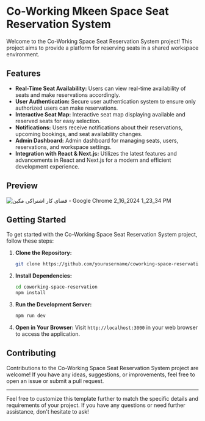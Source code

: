 

# Co-Working Mkeen Space Seat Reservation System


Welcome to the Co-Working Space Seat Reservation System project! This project aims to provide a platform for reserving seats in a shared workspace environment.

## Features

- **Real-Time Seat Availability:** Users can view real-time availability of seats and make reservations accordingly.
- **User Authentication:** Secure user authentication system to ensure only authorized users can make reservations.
- **Interactive Seat Map:** Interactive seat map displaying available and reserved seats for easy selection.
- **Notifications:** Users receive notifications about their reservations, upcoming bookings, and seat availability changes.
- **Admin Dashboard:** Admin dashboard for managing seats, users, reservations, and workspace settings.
- **Integration with React & Next.js:** Utilizes the latest features and advancements in React and Next.js for a modern and efficient development experience.

## Preview 

![فضای کار اشتراکی مکین - Google Chrome 2_16_2024 1_23_34 PM](https://github.com/realashrafi/Co-Work-Makeen/assets/141350745/7d0dc11d-6558-4ddf-b6dc-89088ed6a506)

## Getting Started

To get started with the Co-Working Space Seat Reservation System project, follow these steps:

1. **Clone the Repository:**
   ```bash
   git clone https://github.com/yourusername/coworking-space-reservation.git
   ```

2. **Install Dependencies:**
   ```bash
   cd coworking-space-reservation
   npm install
   ```

3. **Run the Development Server:**
   ```bash
   npm run dev
   ```

4. **Open in Your Browser:**
   Visit `http://localhost:3000` in your web browser to access the application.

## Contributing

Contributions to the Co-Working Space Seat Reservation System project are welcome! If you have any ideas, suggestions, or improvements, feel free to open an issue or submit a pull request.


---

Feel free to customize this template further to match the specific details and requirements of your project. If you have any questions or need further assistance, don't hesitate to ask!
